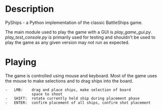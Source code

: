 # Description

PyShips - a Python implementation of the classic BattleShips game.

The main module used to play the game with a GUI is 
*play_game_gui.py*. *play_test_console.py* is primarily used
for testing and shouldn't be used to play the game as any
given version may not run as expected.

# Playing

The game is controlled using mouse and keyboard. Most of the
game uses the mouse to make selections and to drag ships
into the board. 

	-	LMB:	drag and place ships, make selection of board 
				space to shoot
	-	SHIFT: 	rotate currently held ship during placement phase
	-	ENTER: 	confirm placement of all ships, confirm shot placement